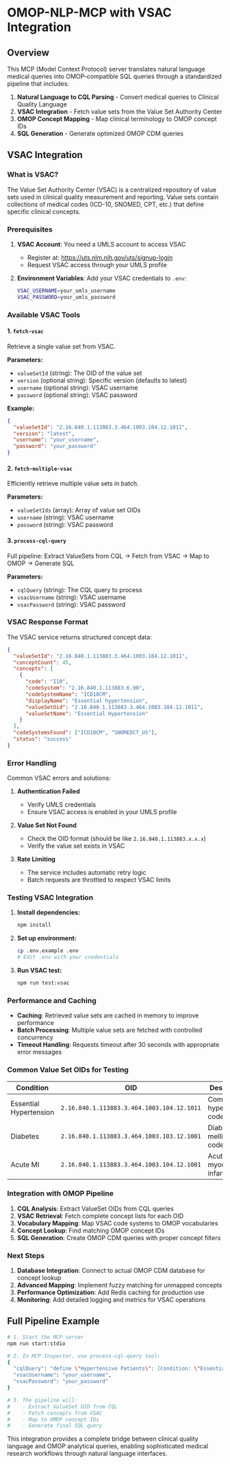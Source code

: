 # OMOP-NLP-MCP with VSAC Integration

## Overview

This MCP (Model Context Protocol) server translates natural language medical queries into OMOP-compatible SQL queries through a standardized pipeline that includes:

1. **Natural Language to CQL Parsing** - Convert medical queries to Clinical Quality Language
2. **VSAC Integration** - Fetch value sets from the Value Set Authority Center
3. **OMOP Concept Mapping** - Map clinical terminology to OMOP concept IDs
4. **SQL Generation** - Generate optimized OMOP CDM queries

## VSAC Integration

### What is VSAC?

The Value Set Authority Center (VSAC) is a centralized repository of value sets used in clinical quality measurement and reporting. Value sets contain collections of medical codes (ICD-10, SNOMED, CPT, etc.) that define specific clinical concepts.

### Prerequisites

1. **VSAC Account**: You need a UMLS account to access VSAC
   - Register at: https://uts.nlm.nih.gov/uts/signup-login
   - Request VSAC access through your UMLS profile

2. **Environment Variables**: Add your VSAC credentials to `.env`:
   ```bash
   VSAC_USERNAME=your_umls_username
   VSAC_PASSWORD=your_umls_password
   ```

### Available VSAC Tools

#### 1. `fetch-vsac`
Retrieve a single value set from VSAC.

**Parameters:**
- `valueSetId` (string): The OID of the value set
- `version` (optional string): Specific version (defaults to latest)
- `username` (optional string): VSAC username
- `password` (optional string): VSAC password

**Example:**
```json
{
  "valueSetId": "2.16.840.1.113883.3.464.1003.104.12.1011",
  "version": "latest",
  "username": "your_username",
  "password": "your_password"
}
```

#### 2. `fetch-multiple-vsac`
Efficiently retrieve multiple value sets in batch.

**Parameters:**
- `valueSetIds` (array): Array of value set OIDs
- `username` (string): VSAC username
- `password` (string): VSAC password

#### 3. `process-cql-query`
Full pipeline: Extract ValueSets from CQL → Fetch from VSAC → Map to OMOP → Generate SQL

**Parameters:**
- `cqlQuery` (string): The CQL query to process
- `vsacUsername` (string): VSAC username
- `vsacPassword` (string): VSAC password

### VSAC Response Format

The VSAC service returns structured concept data:

```json
{
  "valueSetId": "2.16.840.1.113883.3.464.1003.104.12.1011",
  "conceptCount": 45,
  "concepts": [
    {
      "code": "I10",
      "codeSystem": "2.16.840.1.113883.6.90",
      "codeSystemName": "ICD10CM",
      "displayName": "Essential hypertension",
      "valueSetOid": "2.16.840.1.113883.3.464.1003.104.12.1011",
      "valueSetName": "Essential Hypertension"
    }
  ],
  "codeSystemsFound": ["ICD10CM", "SNOMEDCT_US"],
  "status": "success"
}
```

### Error Handling

Common VSAC errors and solutions:

1. **Authentication Failed**
   - Verify UMLS credentials
   - Ensure VSAC access is enabled in your UMLS profile

2. **Value Set Not Found**
   - Check the OID format (should be like `2.16.840.1.113883.x.x.x`)
   - Verify the value set exists in VSAC

3. **Rate Limiting**
   - The service includes automatic retry logic
   - Batch requests are throttled to respect VSAC limits

### Testing VSAC Integration

1. **Install dependencies:**
   ```bash
   npm install
   ```

2. **Set up environment:**
   ```bash
   cp .env.example .env
   # Edit .env with your credentials
   ```

3. **Run VSAC test:**
   ```bash
   npm run test:vsac
   ```

### Performance and Caching

- **Caching**: Retrieved value sets are cached in memory to improve performance
- **Batch Processing**: Multiple value sets are fetched with controlled concurrency
- **Timeout Handling**: Requests timeout after 30 seconds with appropriate error messages

### Common Value Set OIDs for Testing

| Condition | OID | Description |
|-----------|-----|-------------|
| Essential Hypertension | `2.16.840.1.113883.3.464.1003.104.12.1011` | Common hypertension codes |
| Diabetes | `2.16.840.1.113883.3.464.1003.103.12.1001` | Diabetes mellitus codes |
| Acute MI | `2.16.840.1.113883.3.464.1003.104.12.1001` | Acute myocardial infarction |

### Integration with OMOP Pipeline

1. **CQL Analysis**: Extract ValueSet OIDs from CQL queries
2. **VSAC Retrieval**: Fetch complete concept lists for each OID
3. **Vocabulary Mapping**: Map VSAC code systems to OMOP vocabularies
4. **Concept Lookup**: Find matching OMOP concept IDs
5. **SQL Generation**: Create OMOP CDM queries with proper concept filters

### Next Steps

1. **Database Integration**: Connect to actual OMOP CDM database for concept lookup
2. **Advanced Mapping**: Implement fuzzy matching for unmapped concepts
3. **Performance Optimization**: Add Redis caching for production use
4. **Monitoring**: Add detailed logging and metrics for VSAC operations

## Full Pipeline Example

```bash
# 1. Start the MCP server
npm run start:stdio

# 2. In MCP Inspector, use process-cql-query tool:
{
  "cqlQuery": "define \"Hypertensive Patients\": [Condition: \"Essential Hypertension\"] C where C.clinicalStatus = 'active'",
  "vsacUsername": "your_username",
  "vsacPassword": "your_password"
}

# 3. The pipeline will:
#    - Extract ValueSet OID from CQL
#    - Fetch concepts from VSAC
#    - Map to OMOP concept IDs
#    - Generate final SQL query
```

This integration provides a complete bridge between clinical quality language and OMOP analytical queries, enabling sophisticated medical research workflows through natural language interfaces.
